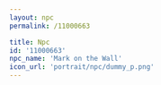 ```yaml
---
layout: npc
permalink: /11000663

title: Npc
id: '11000663'
npc_name: 'Mark on the Wall'
icon_url: 'portrait/npc/dummy_p.png'
---
```

